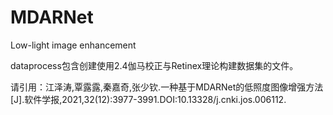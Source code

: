 # MDARNet
Low-light image enhancement

dataprocess包含创建使用2.4伽马校正与Retinex理论构建数据集的文件。

请引用：江泽涛,覃露露,秦嘉奇,张少钦.一种基于MDARNet的低照度图像增强方法[J].软件学报,2021,32(12):3977-3991.DOI:10.13328/j.cnki.jos.006112.


